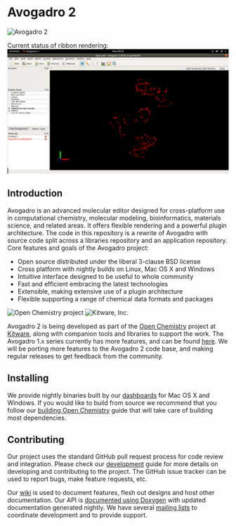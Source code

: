 Avogadro 2
==========
![Avogadro 2][Avogadro2Logo]

Current status of ribbon rendering:
![Current status of ribbon rendering](https://github.com/foowhiz/foowhiz.github.io/blob/GSoC-update-3/images/ribbon.png)

Introduction
------------

Avogadro is an advanced molecular editor designed for cross-platform use in
computational chemistry, molecular modeling, bioinformatics, materials science,
and related areas. It offers flexible rendering and a powerful plugin
architecture. The code in this repository is a rewrite of Avogadro with source
code split across a libraries repository and an application repository. Core
features and goals of the Avogadro project:

* Open source distributed under the liberal 3-clause BSD license
* Cross platform with nightly builds on Linux, Mac OS X and Windows
* Intuitive interface designed to be useful to whole community
* Fast and efficient embracing the latest technologies
* Extensible, making extensive use of a plugin architecture
* Flexible supporting a range of chemical data formats and packages

![Open Chemistry project][OpenChemistryLogo]
![Kitware, Inc.][KitwareLogo]

Avogadro 2 is being developed as part of the [Open Chemistry][OpenChemistry]
project at [Kitware][Kitware], along with companion tools and libraries to
support the work. The Avogadro 1.x series currently has more features, and can
be found [here][Avogadro1]. We will be porting more features to the Avogadro 2
code base, and making regular releases to get feedback from the community.

Installing
----------

We provide nightly binaries built by our [dashboards][Dashboard] for Mac OS
X and Windows. If you would like to build from source we recommend that you
follow our [building Open Chemistry][Build] guide that will take care of
building most dependencies.

Contributing
------------

Our project uses the standard GitHub pull request process for code review
and integration. Please check our [development][Development] guide for more
details on developing and contributing to the project. The GitHub issue
tracker can be used to report bugs, make feature requests, etc.

Our [wiki][Wiki] is used to document features, flesh out designs and host other
documentation. Our API is [documented using Doxygen][Doxygen] with updated
documentation generated nightly. We have several [mailing lists][MailingLists]
to coordinate development and to provide support.

  [Avogadro2Logo]: http://openchemistry.org/files/logos/avogadro2.png "Avogadro2"
  [OpenChemistry]: http://openchemistry.org/ "Open Chemistry Project"
  [OpenChemistryLogo]: http://openchemistry.org/files/logos/openchem128.png "Open Chemistry"
  [Kitware]: http://kitware.com/ "Kitware, Inc."
  [KitwareLogo]: http://www.kitware.com/img/small_logo_over.png "Kitware"
  [Avogadro1]: http://avogadro.openmolecules.net/ "Avogadro 1"
  [Dashboard]: http://cdash.openchemistry.org/index.php?project=AvogadroLibs "Avogadro Dashboard"
  [Build]: http://wiki.openchemistry.org/Build "Building Avogadro"
  [Development]: http://wiki.openchemistry.org/Development "Development guide"
  [Wiki]: http://wiki.openchemistry.org/ "Open Chemistry wiki"
  [Doxygen]: http://doc.openchemistry.org/avogadrolibs/api/ "API documentation"
  [MailingLists]: http://openchemistry.org/mailing-lists "Mailing Lists"
